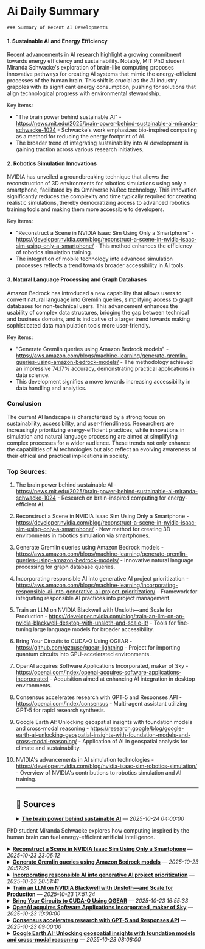 # Ai Daily Summary

    ### Summary of Recent AI Developments

#### 1. Sustainable AI and Energy Efficiency
Recent advancements in AI research highlight a growing commitment towards energy efficiency and sustainability. Notably, MIT PhD student Miranda Schwacke's exploration of brain-like computing proposes innovative pathways for creating AI systems that mimic the energy-efficient processes of the human brain. This shift is crucial as the AI industry grapples with its significant energy consumption, pushing for solutions that align technological progress with environmental stewardship.

Key items:
- "The brain power behind sustainable AI" - https://news.mit.edu/2025/brain-power-behind-sustainable-ai-miranda-schwacke-1024 - Schwacke's work emphasizes bio-inspired computing as a method for reducing the energy footprint of AI.
- The broader trend of integrating sustainability into AI development is gaining traction across various research initiatives.

#### 2. Robotics Simulation Innovations
NVIDIA has unveiled a groundbreaking technique that allows the reconstruction of 3D environments for robotics simulations using only a smartphone, facilitated by its Omniverse NuRec technology. This innovation significantly reduces the complexity and time typically required for creating realistic simulations, thereby democratizing access to advanced robotics training tools and making them more accessible to developers.

Key items:
- "Reconstruct a Scene in NVIDIA Isaac Sim Using Only a Smartphone" - https://developer.nvidia.com/blog/reconstruct-a-scene-in-nvidia-isaac-sim-using-only-a-smartphone/ - This method enhances the efficiency of robotics simulation training.
- The integration of mobile technology into advanced simulation processes reflects a trend towards broader accessibility in AI tools.

#### 3. Natural Language Processing and Graph Databases
Amazon Bedrock has introduced a new capability that allows users to convert natural language into Gremlin queries, simplifying access to graph databases for non-technical users. This advancement enhances the usability of complex data structures, bridging the gap between technical and business domains, and is indicative of a larger trend towards making sophisticated data manipulation tools more user-friendly.

Key items:
- "Generate Gremlin queries using Amazon Bedrock models" - https://aws.amazon.com/blogs/machine-learning/generate-gremlin-queries-using-amazon-bedrock-models/ - The methodology achieved an impressive 74.17% accuracy, demonstrating practical applications in data science.
- This development signifies a move towards increasing accessibility in data handling and analytics.

### Conclusion
The current AI landscape is characterized by a strong focus on sustainability, accessibility, and user-friendliness. Researchers are increasingly prioritizing energy-efficient practices, while innovations in simulation and natural language processing are aimed at simplifying complex processes for a wider audience. These trends not only enhance the capabilities of AI technologies but also reflect an evolving awareness of their ethical and practical implications in society.

### Top Sources:
1. The brain power behind sustainable AI - https://news.mit.edu/2025/brain-power-behind-sustainable-ai-miranda-schwacke-1024 - Research on brain-inspired computing for energy-efficient AI.
2. Reconstruct a Scene in NVIDIA Isaac Sim Using Only a Smartphone - https://developer.nvidia.com/blog/reconstruct-a-scene-in-nvidia-isaac-sim-using-only-a-smartphone/ - New method for creating 3D environments in robotics simulation via smartphones.
3. Generate Gremlin queries using Amazon Bedrock models - https://aws.amazon.com/blogs/machine-learning/generate-gremlin-queries-using-amazon-bedrock-models/ - Innovative natural language processing for graph database queries.
4. Incorporating responsible AI into generative AI project prioritization - https://aws.amazon.com/blogs/machine-learning/incorporating-responsible-ai-into-generative-ai-project-prioritization/ - Framework for integrating responsible AI practices into project management.
5. Train an LLM on NVIDIA Blackwell with Unsloth—and Scale for Production - https://developer.nvidia.com/blog/train-an-llm-on-an-nvidia-blackwell-desktop-with-unsloth-and-scale-it/ - Tools for fine-tuning large language models for broader accessibility.
6. Bring Your Circuits to CUDA-Q Using QGEAR - https://github.com/gzquse/qgear-lightning - Project for importing quantum circuits into GPU-accelerated environments.
7. OpenAI acquires Software Applications Incorporated, maker of Sky - https://openai.com/index/openai-acquires-software-applications-incorporated - Acquisition aimed at enhancing AI integration in desktop environments.
8. Consensus accelerates research with GPT-5 and Responses API - https://openai.com/index/consensus - Multi-agent assistant utilizing GPT-5 for rapid research synthesis.
9. Google Earth AI: Unlocking geospatial insights with foundation models and cross-modal reasoning - https://research.google/blog/google-earth-ai-unlocking-geospatial-insights-with-foundation-models-and-cross-modal-reasoning/ - Application of AI in geospatial analysis for climate and sustainability.
10. NVIDIA's advancements in AI simulation technologies - https://developer.nvidia.com/blog/nvidia-isaac-sim-robotics-simulation/ - Overview of NVIDIA's contributions to robotics simulation and AI training.
                
    ---
                
    ## 📰 Sources
    <details><summary><strong><a href='https://news.mit.edu/2025/brain-power-behind-sustainable-ai-miranda-schwacke-1024' target='_blank'>The brain power behind sustainable AI</a></strong> — <em>2025-10-24 04:00:00</em></summary>

PhD student Miranda Schwacke explores how computing inspired by the human brain can fuel energy-efficient artificial intelligence.

</details>

<details><summary><strong><a href='https://developer.nvidia.com/blog/reconstruct-a-scene-in-nvidia-isaac-sim-using-only-a-smartphone/' target='_blank'>Reconstruct a Scene in NVIDIA Isaac Sim Using Only a Smartphone</a></strong> — <em>2025-10-23 23:06:12</em></summary>

Building realistic 3D environments for robotics simulation can be a labor-intensive process. Now, with NVIDIA Omniverse NuRec, you can complete the entire...

</details>

<details><summary><strong><a href='https://aws.amazon.com/blogs/machine-learning/generate-gremlin-queries-using-amazon-bedrock-models/' target='_blank'>Generate Gremlin queries using Amazon Bedrock models</a></strong> — <em>2025-10-23 20:57:29</em></summary>

In this post, we explore an innovative approach that converts natural language to Gremlin queries using Amazon Bedrock models such as Amazon Nova Pro, helping business analysts and data scientists access graph databases without requiring deep technical expertise. The methodology involves three key steps: extracting graph knowledge, structuring the graph similar to text-to-SQL processing, and generating executable Gremlin queries through an iterative refinement process that achieved 74.17% overall accuracy in testing.

</details>

<details><summary><strong><a href='https://aws.amazon.com/blogs/machine-learning/incorporating-responsible-ai-into-generative-ai-project-prioritization/' target='_blank'>Incorporating responsible AI into generative AI project prioritization</a></strong> — <em>2025-10-23 20:51:41</em></summary>

In this post, we explore how companies can systematically incorporate responsible AI practices into their generative AI project prioritization methodology to better evaluate business value against costs while addressing novel risks like hallucination and regulatory compliance. The post demonstrates through a practical example how conducting upfront responsible AI risk assessments can significantly change project rankings by revealing substantial mitigation work that affects overall project complexity and timeline.

</details>

<details><summary><strong><a href='https://developer.nvidia.com/blog/train-an-llm-on-an-nvidia-blackwell-desktop-with-unsloth-and-scale-it/' target='_blank'>Train an LLM on NVIDIA Blackwell with Unsloth—and Scale for Production</a></strong> — <em>2025-10-23 17:51:24</em></summary>

Fine-tuning and reinforcement learning (RL) for large language models (LLMs) require advanced expertise and complex workflows, making them out of reach for...

</details>

<details><summary><strong><a href='https://github.com/gzquse/qgear-lightning' target='_blank'>Bring Your Circuits to CUDA-Q Using QGEAR</a></strong> — <em>2025-10-23 16:55:33</em></summary>

Download NERSC’s QGEAR project to easily import Qiskit circuits into GPU-accelerated CUDA-Q kernels.

</details>

<details><summary><strong><a href='https://openai.com/index/openai-acquires-software-applications-incorporated' target='_blank'>OpenAI acquires Software Applications Incorporated, maker of Sky</a></strong> — <em>2025-10-23 10:00:00</em></summary>

OpenAI has acquired Software Applications Incorporated, maker of Sky—a natural language interface for Mac that brings AI directly into your desktop experience. Together, we’re integrating Sky’s deep macOS capabilities into ChatGPT to make AI more intuitive, contextual, and action-oriented.

</details>

<details><summary><strong><a href='https://openai.com/index/consensus' target='_blank'>Consensus accelerates research with GPT-5 and Responses API</a></strong> — <em>2025-10-23 09:00:00</em></summary>

Consensus uses GPT-5 and OpenAI’s Responses API to power a multi-agent research assistant that reads, analyzes, and synthesizes evidence in minutes—helping over 8 million researchers accelerate scientific discovery.

</details>

<details><summary><strong><a href='https://research.google/blog/google-earth-ai-unlocking-geospatial-insights-with-foundation-models-and-cross-modal-reasoning/' target='_blank'>Google Earth AI: Unlocking geospatial insights with foundation models and cross-modal reasoning</a></strong> — <em>2025-10-23 08:08:00</em></summary>

Climate & Sustainability

</details>

